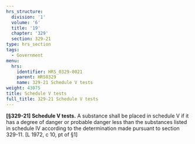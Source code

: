 ```yaml
---
hrs_structure:
  division: '1'
  volume: '6'
  title: '19'
  chapter: '329'
  section: 329-21
type: hrs_section
tags:
  - Government
menu:
  hrs:
    identifier: HRS_0329-0021
    parent: HRS0329
    name: 329-21 Schedule V tests
weight: 43075
title: Schedule V tests
full_title: 329-21 Schedule V tests
---
```

**[§329-21] Schedule V tests.** A substance shall be placed in schedule V if it has a degree of danger or probable danger less than the substances listed in schedule IV according to the determination made pursuant to section 329-11\. [L 1972, c 10, pt of §1]